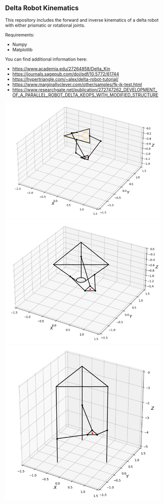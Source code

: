 ## Delta Robot Kinematics

This repository includes the forward and inverse kinematics of a delta robot with either prismatic or rotational joints.

Requirements:
* Numpy
* Matplotlib

You can find additional information here: 
 - https://www.academia.edu/27264858/Delta_Kin 
 - https://journals.sagepub.com/doi/pdf/10.5772/61744 
 - https://hypertriangle.com/~alex/delta-robot-tutorial/ 
 - https://www.marginallyclever.com/other/samples/fk-ik-test.html
 - https://www.researchgate.net/publication/272747262_DEVELOPMENT_OF_A_PARALLEL_ROBOT_DELTA_KEOPS_WITH_MODIFIED_STRUCTURE

<img src="images/rot_circle.gif" alt="drawing" width="600"/>
<img src="images/keops_circle.gif" alt="drawing" width="600"/>
<img src="images/pris_circle.gif" alt="drawing" width="600"/>

